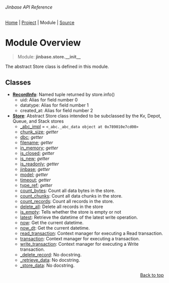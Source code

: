 ###### Jinbase API Reference
[Home](/docs/api/README.md) | [Project](/README.md) | Module | [Source](/src/jinbase/store/__init__.py)

# Module Overview
> Module: **jinbase.store.\_\_init\_\_**

The abstract Store class is defined in this module.

## Classes
- [**RecordInfo**](/docs/api/modules/jinbase/store/__init__/class-RecordInfo.md): Named tuple returned by store.info()
    - uid: Alias for field number 0
    - datatype: Alias for field number 1
    - created\_at: Alias for field number 2
- [**Store**](/docs/api/modules/jinbase/store/__init__/class-Store.md): Abstract Store class intended to be subclassed by the Kv, Depot, Queue, and Stack stores
    - [\_abc\_impl](/docs/api/modules/jinbase/store/__init__/class-Store.md#fields-table) = `<_abc._abc_data object at 0x789010e7cd00>`
    - [chunk\_size](/docs/api/modules/jinbase/store/__init__/class-Store.md#properties-table); _getter_
    - [dbc](/docs/api/modules/jinbase/store/__init__/class-Store.md#properties-table); _getter_
    - [filename](/docs/api/modules/jinbase/store/__init__/class-Store.md#properties-table); _getter_
    - [in\_memory](/docs/api/modules/jinbase/store/__init__/class-Store.md#properties-table); _getter_
    - [is\_closed](/docs/api/modules/jinbase/store/__init__/class-Store.md#properties-table); _getter_
    - [is\_new](/docs/api/modules/jinbase/store/__init__/class-Store.md#properties-table); _getter_
    - [is\_readonly](/docs/api/modules/jinbase/store/__init__/class-Store.md#properties-table); _getter_
    - [jinbase](/docs/api/modules/jinbase/store/__init__/class-Store.md#properties-table); _getter_
    - [model](/docs/api/modules/jinbase/store/__init__/class-Store.md#properties-table); _getter_
    - [timeout](/docs/api/modules/jinbase/store/__init__/class-Store.md#properties-table); _getter_
    - [type\_ref](/docs/api/modules/jinbase/store/__init__/class-Store.md#properties-table); _getter_
    - [count\_bytes](/docs/api/modules/jinbase/store/__init__/class-Store.md#count_bytes): Count all data bytes in the store.
    - [count\_chunks](/docs/api/modules/jinbase/store/__init__/class-Store.md#count_chunks): Count all data chunks in the store.
    - [count\_records](/docs/api/modules/jinbase/store/__init__/class-Store.md#count_records): Count all records in the store.
    - [delete\_all](/docs/api/modules/jinbase/store/__init__/class-Store.md#delete_all): Delete all records in the store
    - [is\_empty](/docs/api/modules/jinbase/store/__init__/class-Store.md#is_empty): Tells whether the store is empty or not
    - [latest](/docs/api/modules/jinbase/store/__init__/class-Store.md#latest): Retrieve the datetime of the latest write operation.
    - [now](/docs/api/modules/jinbase/store/__init__/class-Store.md#now): Get the current datetime.
    - [now\_dt](/docs/api/modules/jinbase/store/__init__/class-Store.md#now_dt): Get the current datetime.
    - [read\_transaction](/docs/api/modules/jinbase/store/__init__/class-Store.md#read_transaction): Context manager for executing a Read transaction.
    - [transaction](/docs/api/modules/jinbase/store/__init__/class-Store.md#transaction): Context manager for executing a transaction.
    - [write\_transaction](/docs/api/modules/jinbase/store/__init__/class-Store.md#write_transaction): Context manager for executing a Write transaction.
    - [\_delete\_record](/docs/api/modules/jinbase/store/__init__/class-Store.md#_delete_record): No docstring.
    - [\_retrieve\_data](/docs/api/modules/jinbase/store/__init__/class-Store.md#_retrieve_data): No docstring.
    - [\_store\_data](/docs/api/modules/jinbase/store/__init__/class-Store.md#_store_data): No docstring.

<p align="right"><a href="#jinbase-api-reference">Back to top</a></p>

